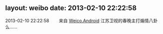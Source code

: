 layout: weibo
date: 2013-02-10 22:22:58
---
2013-02-10 22:22:58  &nbsp;&nbsp;&nbsp;&nbsp;&nbsp;&nbsp; 来自 <a href="http://app.weibo.com/t/feed/l4RWD" rel="nofollow">Weico.Android</a>
江苏卫视的春晚主打煽情八卦么…… ​​​
